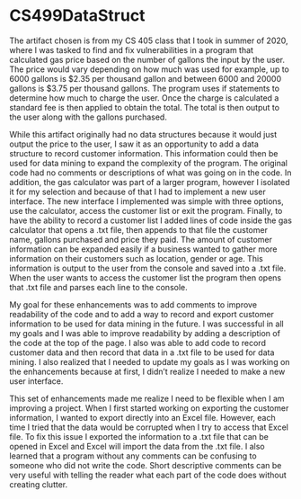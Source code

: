 # CS499DataStruct
   The artifact chosen is from my CS 405 class that I took in summer of 2020, where I was tasked to find and fix vulnerabilities in a program that calculated gas price based on the number of gallons the input by the user. The price would vary depending on how much was used for example, up to 6000 gallons is $2.35 per thousand gallon and between 6000 and 20000 gallons is $3.75 per thousand gallons. The program uses if statements to determine how much to charge the user. Once the charge is calculated a standard fee is then applied to obtain the total. The total is then output to the user along with the gallons purchased. 

While this artifact originally had no data structures because it would just output the price to the user, I saw it as an opportunity to add a data structure to record customer information. This information could then be used for data mining to expand the complexity of the program. The original code had no comments or descriptions of what was going on in the code. In addition, the gas calculator was part of a larger program, however I isolated it for my selection and because of that I had to implement a new user interface. The new interface I implemented was simple with three options, use the calculator, access the customer list or exit the program. Finally, to have the ability to record a customer list I added lines of code inside the gas calculator that opens a .txt file, then appends to that file the customer name, gallons purchased and price they paid. The amount of customer information can be expanded easily if a business wanted to gather more information on their customers such as location, gender or age. This information is output to the user from the console and saved into a .txt file. When the user wants to access the customer list the program then opens that .txt file and parses each line to the console. 

My goal for these enhancements was to add comments to improve readability of the code and to add a way to record and export customer information to be used for data mining in the future. I was successful in all my goals and I was able to improve readability by adding a description of the code at the top of the page. I also was able to add code to record customer data and then record that data in a .txt file to be used for data mining. I also realized that I needed to update my goals as I was working on the enhancements because at first, I didn’t realize I needed to make a new user interface. 

This set of enhancements made me realize I need to be flexible when I am improving a project. When I first started working on exporting the customer information, I wanted to export directly into an Excel file. However, each time I tried that the data would be corrupted when I try to access that Excel file. To fix this issue I exported the information to a .txt file that can be opened in Excel and Excel will import the data from the .txt file. I also learned that a program without any comments can be confusing to someone who did not write the code. Short descriptive comments can be very useful with telling the reader what each part of the code does without creating clutter. 
